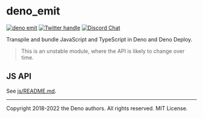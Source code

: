 # deno_emit

[![deno emit](https://doc.deno.land/badge.svg)](https://doc.deno.land/https://deno.land/x/emit/mod.ts)
[![Twitter handle][]][Twitter badge]
[![Discord Chat](https://img.shields.io/discord/684898665143206084?logo=discord&style=social)](https://discord.gg/deno)

Transpile and bundle JavaScript and TypeScript in Deno and Deno Deploy.

> This is an unstable module, where the API is likely to change over time.

## JS API

See [js/README.md](js/README.md).

---

Copyright 2018-2022 the Deno authors. All rights reserved. MIT License.

[Build Status - Cirrus]: https://github.com/denoland/deno_emit/workflows/ci/badge.svg?branch=main&event=push
[Build status]: https://github.com/denoland/deno_emit/actions
[Twitter badge]: https://twitter.com/intent/follow?screen_name=deno_land
[Twitter handle]: https://img.shields.io/twitter/follow/deno_land.svg?style=social&label=Follow
